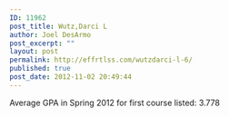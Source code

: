 ```yaml
---
ID: 11962
post_title: Wutz,Darci L
author: Joel DesArmo
post_excerpt: ""
layout: post
permalink: http://effrtlss.com/wutzdarci-l-6/
published: true
post_date: 2012-11-02 20:49:44
---
```

<p>Average GPA in Spring 2012 for first course listed: 3.778</p>